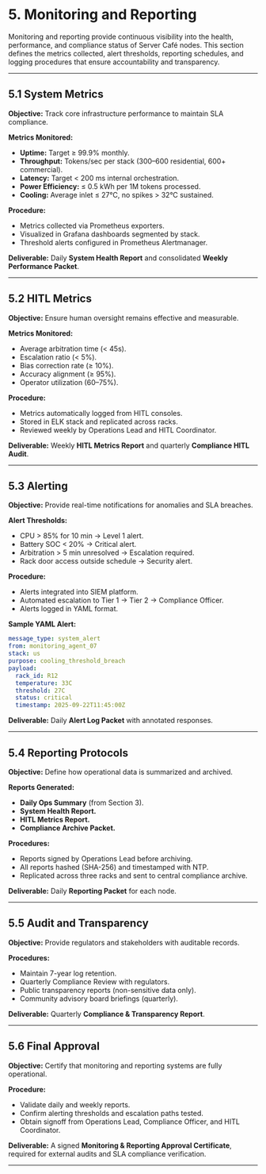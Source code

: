 # 5. Monitoring and Reporting

Monitoring and reporting provide continuous visibility into the health, performance, and compliance status of Server Café nodes. This section defines the metrics collected, alert thresholds, reporting schedules, and logging procedures that ensure accountability and transparency.

---

## 5.1 System Metrics

**Objective:** Track core infrastructure performance to maintain SLA compliance.

**Metrics Monitored:**
- **Uptime:** Target ≥ 99.9% monthly.
- **Throughput:** Tokens/sec per stack (300–600 residential, 600+ commercial).
- **Latency:** Target < 200 ms internal orchestration.
- **Power Efficiency:** ≤ 0.5 kWh per 1M tokens processed.
- **Cooling:** Average inlet ≤ 27°C, no spikes > 32°C sustained.

**Procedure:**
- Metrics collected via Prometheus exporters.
- Visualized in Grafana dashboards segmented by stack.
- Threshold alerts configured in Prometheus Alertmanager.

**Deliverable:** Daily **System Health Report** and consolidated **Weekly Performance Packet**.

---

## 5.2 HITL Metrics

**Objective:** Ensure human oversight remains effective and measurable.

**Metrics Monitored:**
- Average arbitration time (< 45s).
- Escalation ratio (< 5%).
- Bias correction rate (≥ 10%).
- Accuracy alignment (≥ 95%).
- Operator utilization (60–75%).

**Procedure:**
- Metrics automatically logged from HITL consoles.
- Stored in ELK stack and replicated across racks.
- Reviewed weekly by Operations Lead and HITL Coordinator.

**Deliverable:** Weekly **HITL Metrics Report** and quarterly **Compliance HITL Audit**.

---

## 5.3 Alerting

**Objective:** Provide real-time notifications for anomalies and SLA breaches.

**Alert Thresholds:**
- CPU > 85% for 10 min → Level 1 alert.
- Battery SOC < 20% → Critical alert.
- Arbitration > 5 min unresolved → Escalation required.
- Rack door access outside schedule → Security alert.

**Procedure:**
- Alerts integrated into SIEM platform.
- Automated escalation to Tier 1 → Tier 2 → Compliance Officer.
- Alerts logged in YAML format.

**Sample YAML Alert:**
```yaml
message_type: system_alert
from: monitoring_agent_07
stack: us
purpose: cooling_threshold_breach
payload:
  rack_id: R12
  temperature: 33C
  threshold: 27C
  status: critical
  timestamp: 2025-09-22T11:45:00Z
```

**Deliverable:** Daily **Alert Log Packet** with annotated responses.

---

## 5.4 Reporting Protocols

**Objective:** Define how operational data is summarized and archived.

**Reports Generated:**
- **Daily Ops Summary** (from Section 3).
- **System Health Report.**
- **HITL Metrics Report.**
- **Compliance Archive Packet.**

**Procedures:**
- Reports signed by Operations Lead before archiving.
- All reports hashed (SHA-256) and timestamped with NTP.
- Replicated across three racks and sent to central compliance archive.

**Deliverable:** Daily **Reporting Packet** for each node.

---

## 5.5 Audit and Transparency

**Objective:** Provide regulators and stakeholders with auditable records.

**Procedures:**
- Maintain 7-year log retention.
- Quarterly Compliance Review with regulators.
- Public transparency reports (non-sensitive data only).
- Community advisory board briefings (quarterly).

**Deliverable:** Quarterly **Compliance & Transparency Report**.

---

## 5.6 Final Approval

**Objective:** Certify that monitoring and reporting systems are fully operational.

**Procedure:**
- Validate daily and weekly reports.
- Confirm alerting thresholds and escalation paths tested.
- Obtain signoff from Operations Lead, Compliance Officer, and HITL Coordinator.

**Deliverable:** A signed **Monitoring & Reporting Approval Certificate**, required for external audits and SLA compliance verification.

---
